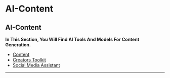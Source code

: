 # AI-Content

## AI-Content

**In This Section, You Will Find AI Tools And Models For Content Generation.**

* [Content](../Content.md)
* [Creators Toolkit](../Creators%20Toolkit.md)
* [Social Media Assistant](../Social%20Media%20Assistant.md)

***
